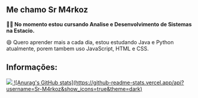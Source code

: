 ## Me chamo Sr M4rkoz

**👨‍💻 No momento estou cursando Analise e Desenvolvimento de Sistemas na Estacio.**

😄 Quero aprender mais a cada dia, estou estudando Java e Python atualmente, porem tambem uso JavaScript, HTML e CSS.

## Informações:

<a href="">
  <img src="https://img.shields.io/badge/Gmail-D14836?style=for-the-badge&logo=gmail&logoColor=white"/>
</a>

<a href="https://github.com/Sr-M4rkoz">
![Anurag's GitHub stats](https://github-readme-stats.vercel.app/api?username=Sr-M4rkoz&show_icons=true&theme=dark)
</a>
